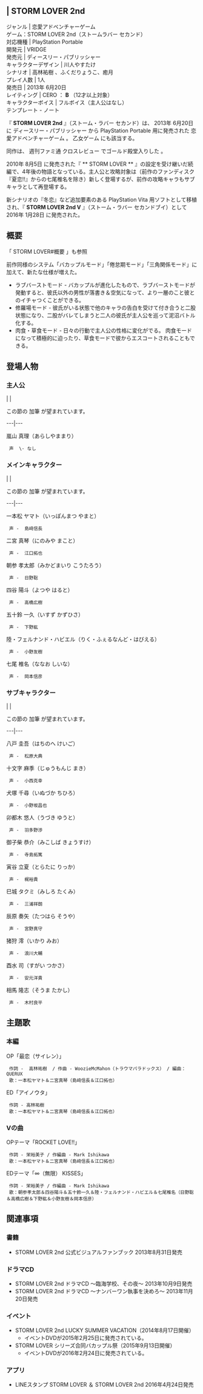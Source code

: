 |  STORM LOVER 2nd  
---  
ジャンル  |  恋愛アドベンチャーゲーム   
ゲーム：STORM LOVER 2nd（ストームラバー セカンド）  
対応機種  |  PlayStation Portable   
開発元  |  VRIDGE   
発売元  |  ディースリー・パブリッシャー   
キャラクターデザイン  |  川人やすたけ   
シナリオ  |  高林祐樹  、ふくだりょうこ、癒月   
プレイ人数  |  1人   
発売日  |  2013年  6月20日   
レイティング  |  CERO  ：  **B** （12才以上対象）   
キャラクターボイス  |  フルボイス（主人公はなし）   
テンプレート  \-  ノート  
  
『 **STORM LOVER 2nd** 』（ストーム・ラバー セカンド）は、  2013年  6月20日  に  ディースリー・パブリッシャー  から
PlayStation Portable  用に発売された  恋愛アドベンチャーゲーム  。  乙女ゲーム  にも該当する。

同作は、  週刊ファミ通  クロスレビュー  でゴールド殿堂入りした    。

2010年  8月5日  に発売された『 ** STORM LOVER  **
』の設定を受け継いだ続編で、4年後の物語となっている。主人公と攻略対象は（前作のファンディスク『夏恋!!』からの七尾椎名を除き）新しく登場するが、前作の攻略キャラもサブキャラとして再登場する。

新シナリオの『冬恋』など追加要素のある  PlayStation Vita  用ソフトとして移植され、『 **STORM LOVER 2nd V**
』（ストーム・ラバー セカンドブイ）として  2016年  1月28日  に発売された。

##  概要  

「  STORM LOVER#概要  」も参照

前作同様のシステム「バカップルモード」「倦怠期モード」「三角関係モード」に加えて、新たな仕様が増えた。

  * ラブバーストモード - バカップルが進化したもので、ラブバーストモードが発動すると、彼氏以外の男性が落書き＆空気になって、より一層のこと彼とのイチャつくことができる。 
  * 修羅場モード - 彼氏がいる状態で他のキャラの告白を受けて付き合うと二股状態になり、二股がバレてしまうと二人の彼氏が主人公を巡って泥沼バトル化する。 
  * 肉食・草食モード - 日々の行動で主人公の性格に変化がでる。 肉食モードになって積極的に迫ったり、草食モードで彼からエスコートされることもできる。 

##  登場人物  

###  主人公  

|  | 

この節の  加筆  が望まれています。  
  
---|---  
  
嵐山 真理（あらしやままり）

     声  \- なし 

###  メインキャラクター  

|  | 

この節の  加筆  が望まれています。  
  
---|---  
  
一本松 ヤマト（いっぽんまつ やまと）

     声 -  島﨑信長 
二宮 真琴（にのみや まこと）

     声 -  江口拓也 
朝参 孝太郎（みかどまいり こうたろう）

     声 -  日野聡 
四谷 陽斗（よつや はると）

     声 -  高橋広樹 
五十鈴 一久（いすず かずひさ）

     声 -  下野紘 
陸・フェルナンド・ハビエル（りく・ふぇるなんど・はびえる）

     声 -  小野友樹 
七尾 椎名（ななお しいな）

     声 -  岡本信彦 

###  サブキャラクター  

|  | 

この節の  加筆  が望まれています。  
  
---|---  
  
八戸 圭吾（はちのへ けいご）

     声 -  松原大典 
十文字 麻季（じゅうもんじ まき）

     声 -  小西克幸 
犬塚 千尋（いぬづか ちひろ）

     声 -  小野坂昌也 
卯都木 悠人（うづき ゆうと）

     声 -  羽多野渉 
御子柴 恭介（みこしば きょうすけ）

     声 -  寺島拓篤 
寅谷 立夏（とらたに りっか）

     声 -  梶裕貴 
巳城 タクミ（みしろ たくみ）

     声 -  三浦祥朗 
辰原 奏矢（たつはら そうや）

     声 -  宮野真守 
猪狩 澪（いかり みお）

     声 -  浪川大輔 
酉水 司（すがい つかさ）

     声 -  安元洋貴 
相馬 隆志（そうま たかし）

     声 -  木村良平 

##  主題歌  

###  本編  

OP「最恋（サイレン）」

     作詞 -  高林祐樹  / 作曲 - WoozieMcMahon（トラウマパラドックス） / 編曲：QUERUX 
     歌：一本松ヤマト＆二宮真琴（島﨑信長＆江口拓也） 
ED「アイノウタ」

     作詞 - 高林祐樹 
     歌：一本松ヤマト＆二宮真琴（島﨑信長＆江口拓也） 

###  Vの曲  

OPテーマ「ROCKET LOVE!!」

     作詞 - 栄裕美子 / 作編曲 - Mark Ishikawa 
     歌：一本松ヤマト＆二宮真琴（島﨑信長＆江口拓也） 
EDテーマ「∞（無限） KISSES」

     作詞 - 栄裕美子 / 作編曲 - Mark Ishikawa 
     歌：朝参孝太郎＆四谷陽斗＆五十鈴一久＆陸・フェルナンド・ハビエル＆七尾椎名（日野聡＆高橋広樹＆下野紘＆小野友樹＆岡本信彦） 

##  関連事項  

###  書籍  

  * STORM LOVER 2nd 公式ビジュアルファンブック 2013年8月31日発売 

###  ドラマCD  

  * STORM LOVER 2nd ドラマCD 〜臨海学校、その夜〜 2013年10月9日発売 
  * STORM LOVER 2nd ドラマCD 〜ナンバーワン執事を決めろ〜 2013年11月20日発売 

###  イベント  

  * STORM LOVER 2nd LUCKY SUMMER VACATION（2014年8月17日開催） 
    * イベントDVDが2015年2月25日に発売されている。 
  * STORM LOVER シリーズ合同バカップル祭（2015年9月13日開催） 
    * イベントDVDが2016年2月24日に発売されている。 

###  アプリ  

  * LINEスタンプ STORM LOVER ＆ STORM LOVER 2nd 2016年4月24日発売 

